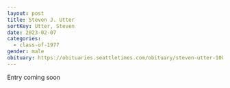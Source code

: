 ```yaml
---
layout: post
title: Steven J. Utter
sortKey: Utter, Steven
date: 2023-02-07
categories:
  - class-of-1977
gender: male
obituary: https://obituaries.seattletimes.com/obituary/steven-utter-1087230847/
---
```

E﻿ntry coming soon